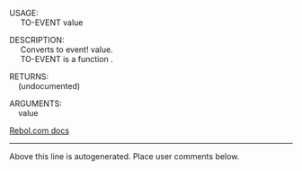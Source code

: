 USAGE:  
&nbsp;&nbsp;&nbsp;&nbsp;&nbsp;TO-EVENT&nbsp;value&nbsp;  
  
DESCRIPTION:  
&nbsp;&nbsp;&nbsp;&nbsp;&nbsp;Converts&nbsp;to&nbsp;event!&nbsp;value.  
&nbsp;&nbsp;&nbsp;&nbsp;&nbsp;TO-EVENT&nbsp;is&nbsp;a&nbsp;function&nbsp;.  
  
RETURNS:  
&nbsp;&nbsp;&nbsp;&nbsp;(undocumented)  
  
ARGUMENTS:  
&nbsp;&nbsp;&nbsp;&nbsp;value  

[Rebol.com docs](http://www.rebol.com/r3/docs/functions/to-event.html)
___
Above this line is autogenerated. Place user comments below.